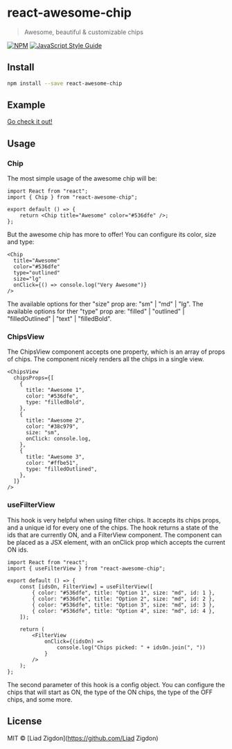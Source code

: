 # react-awesome-chip

> Awesome, beautiful &amp; customizable chips

[![NPM](https://img.shields.io/npm/v/react-awesome-chip.svg)](https://www.npmjs.com/package/react-awesome-chip) [![JavaScript Style Guide](https://img.shields.io/badge/code_style-standard-brightgreen.svg)](https://standardjs.com)

## Install

```bash
npm install --save react-awesome-chip
```

## Example
[Go check it out!](https://zigliad.github.io/react-awesome-chip/)

## Usage

### Chip

The most simple usage of the awesome chip will be:
```tsx
import React from "react";
import { Chip } from "react-awesome-chip";

export default () => {
	return <Chip title="Awesome" color="#536dfe" />;
};
```

But the awesome chip has more to offer! You can configure its color, size and type:
```tsx
<Chip
  title="Awesome"
  color="#536dfe"
  type="outlined"
  size="lg"
  onClick={() => console.log("Very Awesome")}
/>
```

The available options for ther "size" prop are: "sm" | "md" | "lg".
The available options for ther "type" prop are: "filled" | "outlined" | "filledOutlined" | "text" | "filledBold".

### ChipsView

The ChipsView component accepts one property, which is an array of props of chips. The component nicely renders all the chips in a single view.
```tsx
<ChipsView
  chipsProps={[
    {
      title: "Awesome 1",
      color: "#536dfe",
      type: "filledBold",
    },
    {
      title: "Awesome 2",
      color: "#38c979",
      size: "sm",
      onClick: console.log,
    },
    {
      title: "Awesome 3",
      color: "#ffbe51",
      type: "filledOutlined",
    },
  ]}
/>
```

### useFilterView

This hook is very helpful when using filter chips.
It accepts its chips props, and a unique id for every one of the chips.
The hook returns a state of the ids that are currently ON, and a FilterView component.
The component can be placed as a JSX element, with an onClick prop which accepts the current ON ids.

```tsx
import React from "react";
import { useFilterView } from "react-awesome-chip";

export default () => {
	const [idsOn, FilterView] = useFilterView([
		{ color: "#536dfe", title: "Option 1", size: "md", id: 1 },
		{ color: "#536dfe", title: "Option 2", size: "md", id: 2 },
		{ color: "#536dfe", title: "Option 3", size: "md", id: 3 },
		{ color: "#536dfe", title: "Option 4", size: "md", id: 4 },
	]);

	return (
		<FilterView
			onClick={(idsOn) =>
				console.log("Chips picked: " + idsOn.join(", "))
			}
		/>
	);
};
```

The second parameter of this hook is a config object. You can configure the chips that will start as ON, the type of the ON chips, the type of the OFF chips, and some more.

## License

MIT © [Liad Zigdon](https://github.com/Liad Zigdon)
